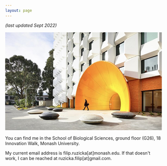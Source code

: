 ```yaml
---
layout: page
---
```


*(last updated Sept 2022)*

![Pic](/assets/SchoolofBiologicalSciences.png)

You can find me in the School of Biological Sciences, ground floor (G26), 18 Innovation Walk, Monash University. 

My current email address is filip.ruzicka[at]monash.edu. If that doesn't work, I can be reached at ruzicka.filip[at]gmail.com. 


